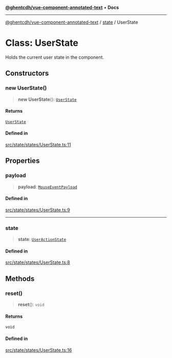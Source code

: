 [**@ghentcdh/vue-component-annotated-text**](../../README.md) • **Docs**

***

[@ghentcdh/vue-component-annotated-text](../../modules.md) / [state](../README.md) / UserState

# Class: UserState

Holds the current user state in the component.

## Constructors

### new UserState()

> **new UserState**(): [`UserState`](UserState.md)

#### Returns

[`UserState`](UserState.md)

#### Defined in

[src/state/states/UserState.ts:11](https://github.com/GhentCDH/vue_component_annotated_text/blob/d51ee50afdd4ab5cda55f7357c95be62d9ee9e3f/src/state/states/UserState.ts#L11)

## Properties

### payload

> **payload**: [`MouseEventPayload`](../../types/props/MouseEventPayload/interfaces/MouseEventPayload.md)

#### Defined in

[src/state/states/UserState.ts:9](https://github.com/GhentCDH/vue_component_annotated_text/blob/d51ee50afdd4ab5cda55f7357c95be62d9ee9e3f/src/state/states/UserState.ts#L9)

***

### state

> **state**: [`UserActionState`](../enumerations/UserActionState.md)

#### Defined in

[src/state/states/UserState.ts:8](https://github.com/GhentCDH/vue_component_annotated_text/blob/d51ee50afdd4ab5cda55f7357c95be62d9ee9e3f/src/state/states/UserState.ts#L8)

## Methods

### reset()

> **reset**(): `void`

#### Returns

`void`

#### Defined in

[src/state/states/UserState.ts:16](https://github.com/GhentCDH/vue_component_annotated_text/blob/d51ee50afdd4ab5cda55f7357c95be62d9ee9e3f/src/state/states/UserState.ts#L16)

